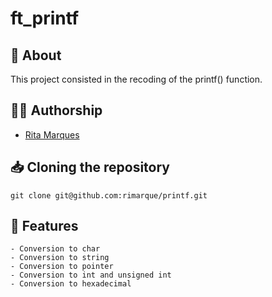 # **ft_printf**

## :speech_balloon: **About**
This project consisted in the recoding of the printf() function.

## 🙋‍♀️ **Authorship**
- [Rita Marques](https://github.com/rimarque)

## :inbox_tray: **Cloning the repository**

```shell
git clone git@github.com:rimarque/printf.git 
```

## 💎 **Features**
```
- Conversion to char
- Conversion to string
- Conversion to pointer
- Conversion to int and unsigned int
- Conversion to hexadecimal
```
